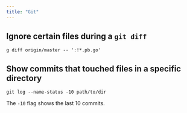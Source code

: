 ```yaml
---
title: "Git"
---
```


## Ignore certain files during a `git diff`

```
g diff origin/master -- ':!*.pb.go'
```

## Show commits that touched files in a specific directory

```
git log --name-status -10 path/to/dir
```

The `-10` flag shows the last 10 commits.

